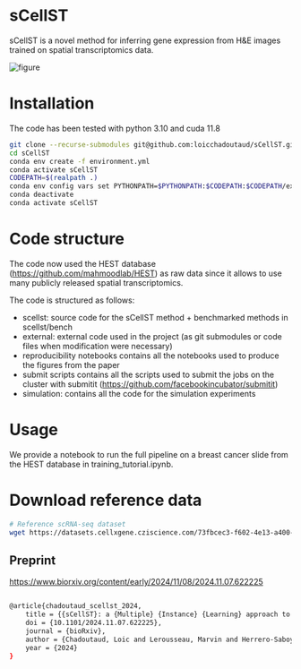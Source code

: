 
# sCellST

sCellST is a novel method for inferring gene expression from H&E images trained on spatial transcriptomics data.

![figure](method.jpg)

# Installation
The code has been tested with python 3.10 and cuda 11.8

```bash
git clone --recurse-submodules git@github.com:loicchadoutaud/sCellST.git
cd sCellST
conda env create -f environment.yml
conda activate sCellST
CODEPATH=$(realpath .)
conda env config vars set PYTHONPATH=$PYTHONPATH:$CODEPATH:$CODEPATH/external/HEST/src:$CODEPATH/external/cell_SSL
conda deactivate
conda activate sCellST
```

# Code structure

The code now used the HEST database (https://github.com/mahmoodlab/HEST) as raw data since it allows to use many publicly released spatial transcriptomics.

The code is structured as follows:
- scellst: source code for the sCellST method + benchmarked methods in scellst/bench
- external: external code used in the project (as git submodules or code files when modification were necessary)
- reproducibility notebooks contains all the notebooks used to produce the figures from the paper
- submit scripts contains all the scripts used to submit the jobs on the cluster with submitit (https://github.com/facebookincubator/submitit)
- simulation: contains all the code for the simulation experiments

# Usage

We provide a notebook to run the full pipeline on a breast cancer slide from the HEST database in training_tutorial.ipynb.

# Download reference data

```bash
# Reference scRNA-seq dataset
wget https://datasets.cellxgene.cziscience.com/73fbcec3-f602-4e13-a400-a76ff91c7488.h5ad -O data/raw_ovarian_dataset.h5ad
```

## Preprint
https://www.biorxiv.org/content/early/2024/11/08/2024.11.07.622225

```bash

@article{chadoutaud_scellst_2024,
	title = {{sCellST}: a {Multiple} {Instance} {Learning} approach to predict single-cell gene expression from {H}\&{E} images using spatial transcriptomics},
	doi = {10.1101/2024.11.07.622225},
	journal = {bioRxiv},
	author = {Chadoutaud, Loic and Lerousseau, Marvin and Herrero-Saboya, Daniel and Ostermaier, Julian and Fontugne, Jacqueline and Barillot, Emmanuel and Walter, Thomas},
	year = {2024}
}
```
